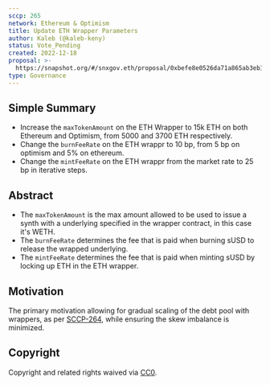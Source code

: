 ```yaml
---
sccp: 265
network: Ethereum & Optimism
title: Update ETH Wrapper Parameters
author: Kaleb (@kaleb-keny)
status: Vote_Pending
created: 2022-12-18
proposal: >-
  https://snapshot.org/#/snxgov.eth/proposal/0xbefe8e0526da71a865ab3eb16fd83dbee08c0be6395d945285b2f366c48d853b
type: Governance
---
```


<!--You can leave these HTML comments in your merged SCCP and delete the visible duplicate text guides, they will not appear and may be helpful to refer to if you edit it again. This is the suggested template for new SCCPs. Note that an SCCP number will be assigned by an editor. When opening a pull request to submit your SCCP, please use an abbreviated title in the filename, `sccp-draft_title_abbrev.md`. The title should be 44 characters or less.-->

## Simple Summary

<!--"If you can't explain it simply, you don't understand it well enough." Provide a simplified and layman-accessible explanation of the SCCP.-->

- Increase the `maxTokenAmount` on the ETH Wrapper to 15k ETH on both Ethereum and Optimism, from 5000 and 3700 ETH respectively.
- Change the `burnFeeRate` on the ETH wrappr to 10 bp, from 5 bp on optimism and 5% on ethereum.
- Change the `mintFeeRate` on the ETH wrappr from the market rate to 25 bp in iterative steps.

## Abstract

<!--A short (~200 word) description of the variable change proposed.-->

- The `maxTokenAmount` is the max amount allowed to be used to issue a synth with a underlying specified in the wrapper contract, in this case it's WETH.
- The `burnFeeRate` determines the fee that is paid when burning sUSD to release the wrapped underlying.
- The `mintFeeRate` determines the fee that is paid when minting sUSD by locking up ETH in the ETH wrapper.


## Motivation

<!--The motivation is critical for SCCPs that want to update variables within Synthetix. It should clearly explain why the existing variable is not incentive aligned. SCCP submissions without sufficient motivation may be rejected outright.-->

The primary motivation allowing for gradual scaling of the debt pool with wrappers, as per [SCCP-264](https://sips.synthetix.io/sccp/sccp-264/), while ensuring the skew imbalance is minimized.

## Copyright

Copyright and related rights waived via [CC0](https://creativecommons.org/publicdomain/zero/1.0/).